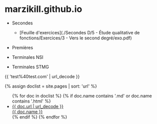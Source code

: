 # marzikill.github.io

- Secondes 
  - [Feuille d'exercices](./Secondes D/5 - Étude qualitative de fonctions/Exercices/3 - Vers le second degré/exo.pdf) 

- Premières
- Terminales NSI
- Terminales STMG

{{ 'test%40test.com' | url_decode }}

   {% assign doclist = site.pages | sort: 'url'  %}
    <ul>
       {% for doc in doclist %}
            {% if doc.name contains '.md' or doc.name contains '.html' %}
                <li><a href="{{ site.baseurl }}{{ doc.url }}">{{ doc.url | url_decode }} <br> {{ doc.name }}</a></li>
            {% endif %}
        {% endfor %}
    </ul>
